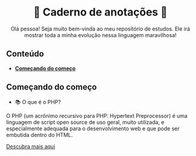 <h1 align="center">
  <b>🐘 Caderno de anotações 🐘</b>
</h1>
<p align="center">
  Olá pessoa! Seja muito bem-vinda ao meu repositório de estudos. Ele irá mostrar toda a minha evolução nessa linguagem maravilhosa!
</p>


## Conteúdo
+ **[Começando do começo](#começando-do-começo)**


## Começando do começo
* 📚 O que é o PHP? 

O PHP (um acrônimo recursivo para PHP: Hypertext Preprocessor) é uma linguagem de script open source de uso geral, muito utilizada, e especialmente adequada para o desenvolvimento web e que pode ser embutida dentro do HTML.

[Descubra mais aqui](https://www.php.net/manual/pt_BR/intro-whatis.php)
